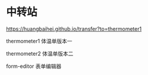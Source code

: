 # 中转站

https://huangbaihei.github.io/transfer?to=thermometer1

thermometer1  体温单版本一

thermometer2  体温单版本二

form-editor  表单编辑器
